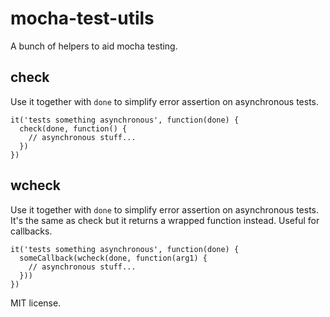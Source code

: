 # mocha-test-utils

A bunch of helpers to aid mocha testing.

## check

Use it together with `done` to simplify error assertion on asynchronous tests.

```
it('tests something asynchronous', function(done) {
  check(done, function() {
    // asynchronous stuff...
  })
})
```

## wcheck

Use it together with `done` to simplify error assertion on asynchronous tests.
It's the same as check but it returns a wrapped function instead. Useful for callbacks.

```
it('tests something asynchronous', function(done) {
  someCallback(wcheck(done, function(arg1) {
    // asynchronous stuff...
  }))
})
```



MIT license.
